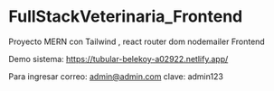 # FullStackVeterinaria_Frontend
Proyecto MERN con Tailwind , react router dom nodemailer Frontend


Demo sistema: https://tubular-belekoy-a02922.netlify.app/

Para ingresar
correo: admin@admin.com
clave: admin123

